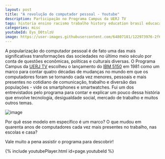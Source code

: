 ```yaml
---
layout: post
title: "A revolução do computador pessoal - Youtube"
description: Participação no Programa Campus da UERJ TV
tags: historia ensino racismo trabalho history education brasil educacao cafe trem modernizacao
categories: misc
youtubeId: Eys_D0tslzU
image: https://user-images.githubusercontent.com/64807181/122973976-2f62dd80-d368-11eb-8bf8-cc9eefa047a1.png
---
```


A popularização do computador pessoal é de fato uma das mais significativas transformações das sociedades no último meio século por conta de questões econômicas, políticas e culturais diversas. O Programa Campus da [UERJ TV](https://www.youtube.com/channel/UCBwzg_NTU0FKg6mdP988B6Q) escolheu o lançamento do [IBM 5150](https://pt.wikipedia.org/wiki/IBM_PC) em 1981 como um marco para contar quatro décadas de mudanças no mundo em que os computadores foram se tornando cada vez menores, pessoais e mais presentes no cotidiano de comunicação, trabalho e diversão das populações - vide os smartphones e smartwatches. Fui um dos entrevistados pelo programa para contar e explicar  um pouco dessa história que envolve tecnologia, desigualdade social, mercado de trabalho e muitos outros temas. 

![image](https://user-images.githubusercontent.com/64807181/122973976-2f62dd80-d368-11eb-8bf8-cc9eefa047a1.png)

Por quê esse modelo em específico é um marco? O que mudou em quarenta anos de computadores cada vez mais presentes no trabalho, nas escolas e casa?

Vale muito a pena assistir o programa para descobrir!

{% include youtubePlayer.html id=page.youtubeId %}


